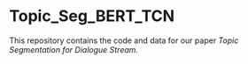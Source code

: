 # Topic_Seg_BERT_TCN
This repository contains the code and data for our paper *Topic Segmentation for Dialogue Stream*.